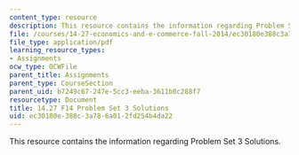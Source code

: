 ```yaml
---
content_type: resource
description: This resource contains the information regarding Problem Set 3 Solutions.
file: /courses/14-27-economics-and-e-commerce-fall-2014/ec30180e388c3a786a012fd254b4da22_MIT14_27F14_pset3_sol.pdf
file_type: application/pdf
learning_resource_types:
- Assignments
ocw_type: OCWFile
parent_title: Assignments
parent_type: CourseSection
parent_uid: b7249c67-247e-5cc3-eeba-3611b0c288f7
resourcetype: Document
title: 14.27 F14 Problem Set 3 Solutions
uid: ec30180e-388c-3a78-6a01-2fd254b4da22
---
```

This resource contains the information regarding Problem Set 3 Solutions.

